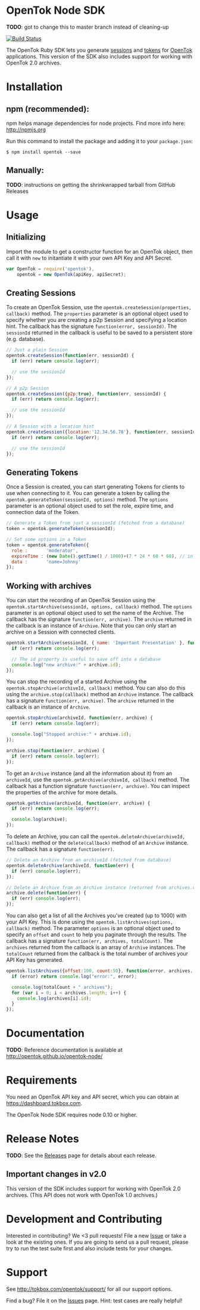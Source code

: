 # OpenTok Node SDK

**TODO**: got to change this to master branch instead of cleaning-up

[![Build Status](https://travis-ci.org/opentok/opentok-node.png?branch=cleaning-up)](https://travis-ci.org/opentok/opentok-node)

The OpenTok Ruby SDK lets you generate
[sessions](http://tokbox.com/opentok/tutorials/create-session/) and
[tokens](http://tokbox.com/opentok/tutorials/create-token/) for [OpenTok](http://www.tokbox.com/)
applications. This version of the SDK also includes support for working with OpenTok 2.0 archives.

# Installation

## npm (recommended):

npm helps manage dependencies for node projects. Find more info here: <http://npmjs.org>

Run this command to install the package and adding it to your `package.json`:

```
$ npm install opentok --save
```

## Manually:

**TODO**: instructions on getting the shrinkwrapped tarball from GitHub Releases

# Usage

## Initializing

Import the module to get a constructor function for an OpenTok object, then call it with `new` to
initantiate it with your own API Key and API Secret.

```javascript
var OpenTok = require('opentok'),
    opentok = new OpenTok(apiKey, apiSecret);
```

## Creating Sessions

To create an OpenTok Session, use the `opentok.createSession(properties, callback)` method. The 
`properties` parameter is an optional object used to specify whether you are creating a p2p Session
and specifying a location hint. The callback has the signature `function(error, sessionId)`. The 
`sessionId` returned in the callback is useful to be saved to a persistent store (e.g. database).

```javascript
// Just a plain Session
opentok.createSession(function(err, sessionId) {
  if (err) return console.log(err);

  // use the sessionId
});

// A p2p Session
opentok.createSession({p2p:true}, function(err, sessionId) {
  if (err) return console.log(err);

  // use the sessionId
});

// A Session with a location hint
opentok.createSession({location:'12.34.56.78'}, function(err, sessionId) {
  if (err) return console.log(err);

  // use the sessionId
});
```
## Generating Tokens

Once a Session is created, you can start generating Tokens for clients to use when connecting to it.
You can generate a token by calling the `opentok.generateToken(sessionId, options)` method. The
`options` parameter is an optional object used to set the role, expire time, and connection data of
the Token.

```javascript
// Generate a Token from just a sessionId (fetched from a database)
token = opentok.generateToken(sessionId);

// Set some options in a Token
token = opentok.generateToken({
  role :       'moderator',
  expireTime : (new Date().getTime() / 1000)+(7 * 24 * 60 * 60), // in one week
  data :       'name=Johnny'
});
```

## Working with archives

You can start the recording of an OpenTok Session using the `opentok.startArchive(sessionId,
options, callback)` method. The `options` parameter is an optional object used to set the name of
the Archive. The callback has the signature `function(err, archive)`. The `archive` returned in
the callback is an instance of `Archive`. Note that you can only start an archive on a Session with
connected clients.

```javascript
opentok.startArchive(sessionId, { name: 'Important Presentation' }, function(err, archive) {
  if (err) return console.log(err);

  // The id property is useful to save off into a database
  console.log("new archive:" + archive.id);
});
```

You can stop the recording of a started Archive using the `opentok.stopArchive(archiveId, callback)`
method. You can also do this using the `archive.stop(callback)` method an `Archive` instance. The
callback has a signature `function(err, archive)`. The `archive` returned in the callback is an
instance of `Archive`.

```javascript
opentok.stopArchive(archiveId, function(err, archive) {
  if (err) return console.log(err);

  console.log("Stopped archive:" + archive.id);
});

archive.stop(function(err, archive) {
  if (err) return console.log(err);
});
```

To get an `Archive` instance (and all the information about it) from an `archiveId`, use the 
`opentok.getArchive(archiveId, callback)` method. The callback has a function signature 
`function(err, archive)`. You can inspect the properties of the archive for more details.

```javascript
opentok.getArchive(archiveId, function(err, archive) {
  if (err) return console.log(err);

  console.log(archive);
});
```

To delete an Archive, you can call the `opentok.deleteArchive(archiveId, callback)` method or the 
`delete(callback)` method of an `Archive` instance. The callback has a signature `function(err)`.

```javascript
// Delete an Archive from an archiveId (fetched from database)
opentok.deleteArchive(archiveId, function(err) {
  if (err) console.log(err);
});

// Delete an Archive from an Archive instance (returned from archives.create, archives.find)
archive.delete(function(err) {
  if (err) console.log(err);
});
```

You can also get a list of all the Archives you've created (up to 1000) with your API Key. This is
done using the `opentok.listArchives(options, callback)` method. The parameter `options` is an
optional object used to specify an `offset` and `count` to help you paginate through the results.
The callback has a signature `function(err, archives, totalCount)`. The `archives` returned from
the callback is an array of `Archive` instances. The `totalCount` returned from the callback is
the total number of archives your API Key has generated.

```javascript
opentok.listArchives({offset:100, count:50}, function(error, archives, totalCount) {
  if (error) return console.log("error:", error);

  console.log(totalCount + " archives");
  for (var i = 0; i < archives.length; i++) {
    console.log(archives[i].id);
  }
});
```
# Documentation

**TODO**: Reference documentation is available at <http://opentok.github.io/opentok-node/>

# Requirements

You need an OpenTok API key and API secret, which you can obtain at <https://dashboard.tokbox.com>.

The OpenTok Node SDK requires node 0.10 or higher.

# Release Notes

**TODO**: See the [Releases](https://github.com/opentok/opentok-php-sdk/releases) page for details 
about each release.

## Important changes in v2.0

This version of the SDK includes support for working with OpenTok 2.0 archives. (This API does not
work with OpenTok 1.0 archives.)

# Development and Contributing

Interested in contributing? We <3 pull requests! File a new
[Issue](https://github.com/opentok/opentok-node/issues) or take a look at the existing ones. If
you are going to send us a pull request, please try to run the test suite first and also include
tests for your changes.

# Support

See <http://tokbox.com/opentok/support/> for all our support options.

Find a bug? File it on the [Issues](https://github.com/opentok/opentok-node/issues) page. Hint:
test cases are really helpful!

